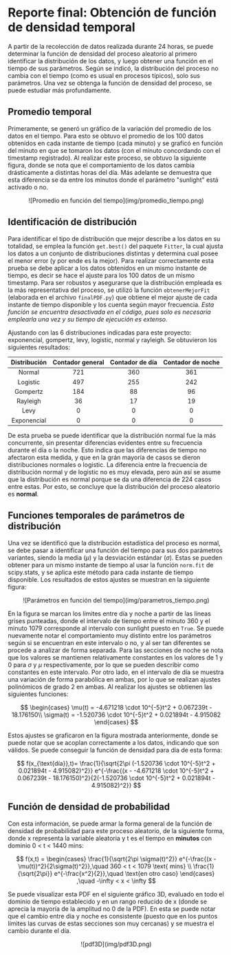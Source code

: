 # Reporte final: Obtención de función de densidad temporal

A partir de la recolección de datos realizada durante 24 horas, se puede determinar la función de densidad del proceso aleatorio al primero identificar la distribución de los datos, y luego obtener una función en el tiempo de sus parámetros. Según se indicó, la distribución del proceso no cambia con el tiempo (como es usual en procesos típicos), solo sus parámetros. Una vez se obtenga la función de densidad del proceso, se puede estudiar más profundamente.

## Promedio temporal

Primeramente, se generó un gráfico de la variación del promedio de los datos en el tiempo. Para esto se obtuvo el promedio de los 100 datos obtenidos en cada instante de tiempo (cada minuto) y se graficó en función del minuto en que se tomaron los datos (con el minuto concordando con el timestamp registrado). Al realizar este proceso, se obtuvo la siguiente figura, donde se nota que el comportamiento de los datos cambia drásticamente a distintas horas del día. Más adelante se demuestra que esta diferencia se da entre los minutos donde el parámetro "sunlight" está activado o no.

<center>
![Promedio en función del tiempo](img/promedio_tiempo.png)

</center>

## Identificación de distribución

Para identificar el tipo de distribución que mejor describe a los datos en su totalidad, se emplea la función `get.best()` del paquete `Fitter`, la cual ajusta los datos a un conjunto de distribuciones distintas y determina cual posee el menor error (y por ende es la mejor). Para realizar correctamente esta prueba se debe aplicar a los datos obtenidos en un mismo instante de tiempo, es decir se hace el ajuste para los 100 datos de un mismo timestamp. Para ser robustos y asegurarse que la distribución empleada es la más representativa del proceso, se utilizó la función `obtenerMejorFit` (elaborada en el archivo `finalPDF.py`) que obtiene el mejor ajuste de cada instante de tiempo disponible y los cuenta según mayor frecuencia. *Esta función se encuentra desactivada en el código, pues solo es necesaria emplearla una vez y su tiempo de ejecución es extenso.*

Ajustando con las 6 distribuciones indicadas para este proyecto: exponencial, gompertz, levy, logistic, normal y rayleigh. Se obtuvieron los siguientes resultados:

<center>

| Distribución | Contador general | Contador de día | Contador de noche |
|:------------:|:----------------:|:---------------:|:-----------------:|
|    Normal    |        721       |       360       |        361        |
|   Logistic   |        497       |       255       |        242        |
|   Gompertz   |        184       |        88       |         96        |
|   Rayleigh   |        36        |        17       |         19        |
|     Levy     |         0        |        0        |         0         |
|  Exponencial |         0        |        0        |         0         |

</center>

De esta prueba se puede identificar que la distribución normal fue la más concurrente, sin presentar diferencias evidentes entre su frecuencia durante el día o la noche. Esto indica que las diferencias de tiempo no afectaron esta medida, y que en la grán mayoría de casos se dieron distribuciones normales o logistic. La diferencia entre la frecuencia de distribución normal y de logistic no es muy elevada, pero aún así se asume que la distribución es normal porque se da una diferencia de 224 casos entre estas. Por esto, se concluye que la distribución del proceso aleatorio es **normal**.

## Funciones temporales de parámetros de distribución

Una vez se identificó que la distribución estadística del proceso es normal, se debe pasar a identificar una función del tiempo para sus dos parámetros variantes, siendo la media ($\mu$) y la desviación estándar ($\sigma$). Estas se pueden obtener para un mismo instante de tiempo al usar la función `norm.fit` de scipy.stats, y se aplica este método para cada instante de tiempo disponible. Los resultados de estos ajustes se muestran en la siguiente figura:

<center>
![Parámetros en función del tiempo](img/parametros_tiempo.png)
</center>

En la figura se marcan los límites entre día y noche a partir de las líneas grises punteadas, donde el intervalo de tiempo entre el minuto 360 y el minuto 1079 corresponde al intervalo con sunlight puesto en `True`. Se puede nuevamente notar el comportamiento muy distinto entre los parámetros según si se encuentran en este intervalo o no, y al ser tan diferentes se procede a analizar de forma separada. Para las secciones de noche se nota que los valores se mantienen relativamente constantes en los valores de 1 y 0 para $\sigma$ y $\mu$ respectivamente, por lo que se pueden describir como constantes en este intervalo. Por otro lado, en el intervalo de día se muestra una variación de forma parabólica en ambas, por lo que se realizan ajustes polinómicos de grado 2 en ambas. Al realizar los ajustes se obtienen las siguientes funciones:

$$
\begin{cases}
    \mu(t) = -4.671218 \cdot 10^{-5}t^2 + 0.067239t - 18.176150\\
    \sigma(t) = -1.520736 \cdot 10^{-5}t^2 +  0.021894t - 4.915082
\end{cases}
$$

Estos ajustes se graficaron en la figura mostrada anteriormente, donde se puede notar que se acoplan correctamente a los datos, indicando que son válidos. Se puede conseguir la función de densidad para día de esta forma:

$$
f(x_{\text{día}},t)= \frac{1}{\sqrt{2\pi (-1.520736 \cdot 10^{-5}t^2 +  0.021894t - 4.915082)^2}} e^{-\frac{(x - -4.671218 \cdot 10^{-5}t^2 + 0.067239t - 18.176150)^2}{2(-1.520736 \cdot 10^{-5}t^2 +  0.021894t - 4.915082)^2}}
$$

## Función de densidad de probabilidad

Con esta información, se puede armar la forma general de la función de densidad de probabilidad para este proceso aleatorio, de la siguiente forma, donde x representa la variable aleatoria y t es el tiempo en **minutos** con dominio 0 < t < 1440 mins:

$$
f(x,t) = 
\begin{cases}
\frac{1}{\sqrt{2\pi \sigma(t)^2}} e^{-\frac{(x - \mu(t))^2}{2\sigma(t)^2}},\quad 360 < t < 1079 \text{ mins} \\
\frac{1}{\sqrt{2\pi}} e^{-\frac{x^2}{2}},\quad \text{en otro caso}
\end{cases}
,\quad -\infty < x < \infty
$$

Se puede visualizar esta PDF en el siguiente gráfico 3D, evaluado en todo el dominio de tiempo establecido y en un rango reducido de x (donde se aprecia la mayoría de la amplitud no 0 de la PDF). En esta se puede notar que el cambio entre día y noche es consistente (puesto que en los puntos límites las curvas de estas secciones son muy cercanas) y se muestra el cambio durante el día.

<center>
![pdf3D](img/pdf3D.png)
</center>